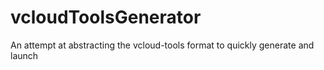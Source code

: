 # vcloudToolsGenerator
An attempt at abstracting the vcloud-tools format to quickly generate and launch
